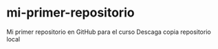 # mi-primer-repositorio
Mi primer repositorio en GitHub para el curso
Descaga copia repositorio local